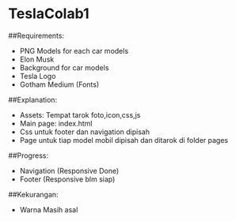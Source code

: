 # TeslaColab1

##Requirements:

- PNG Models for each car models
- Elon Musk
- Background for car models
- Tesla Logo
- Gotham Medium (Fonts)

##Explanation:

- Assets: Tempat tarok foto,icon,css,js
- Main page: index.html
- Css untuk footer dan navigation dipisah
- Page untuk tiap model mobil dipisah dan ditarok di folder pages

##Progress:

- Navigation (Responsive Done)
- Footer (Responsive blm siap)

##Kekurangan:

- Warna Masih asal
